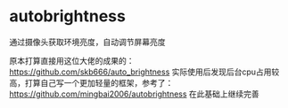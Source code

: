 # autobrightness
通过摄像头获取环境亮度，自动调节屏幕亮度

原本打算直接用这位大佬的成果的：
https://github.com/skb666/auto_brightness
实际使用后发现后台cpu占用较高，打算自己写一个更加轻量的框架，参考了：
https://github.com/mingbai2006/autobrightness
在此基础上继续完善


